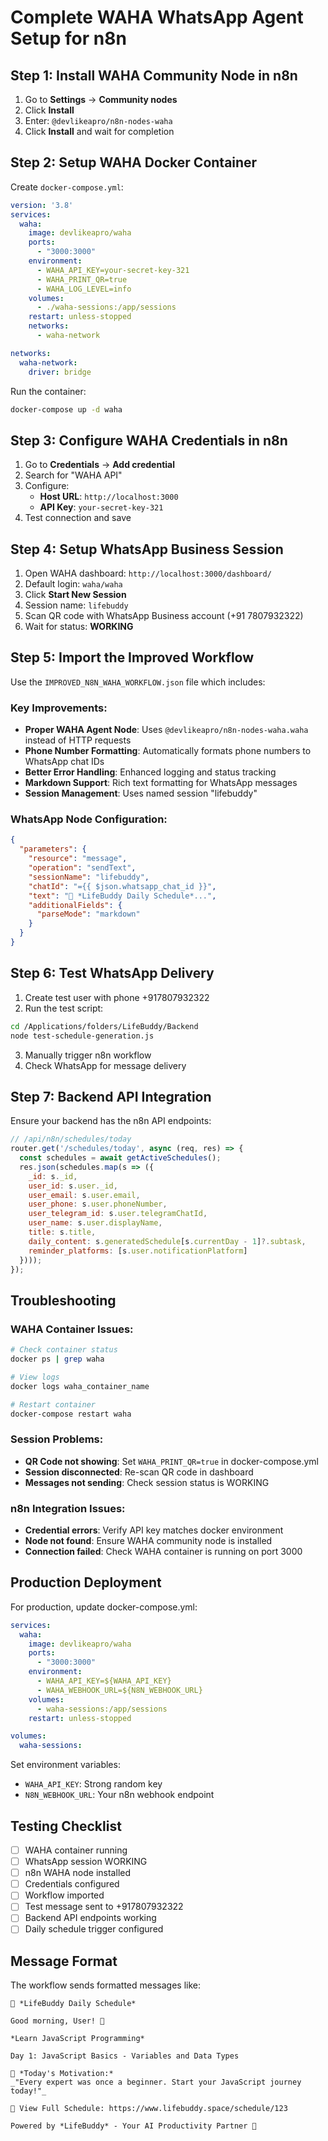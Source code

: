 # Complete WAHA WhatsApp Agent Setup for n8n

## Step 1: Install WAHA Community Node in n8n

1. Go to **Settings** → **Community nodes**
2. Click **Install**
3. Enter: `@devlikeapro/n8n-nodes-waha`
4. Click **Install** and wait for completion

## Step 2: Setup WAHA Docker Container

Create `docker-compose.yml`:

```yaml
version: '3.8'
services:
  waha:
    image: devlikeapro/waha
    ports:
      - "3000:3000"
    environment:
      - WAHA_API_KEY=your-secret-key-321
      - WAHA_PRINT_QR=true
      - WAHA_LOG_LEVEL=info
    volumes:
      - ./waha-sessions:/app/sessions
    restart: unless-stopped
    networks:
      - waha-network

networks:
  waha-network:
    driver: bridge
```

Run the container:
```bash
docker-compose up -d waha
```

## Step 3: Configure WAHA Credentials in n8n

1. Go to **Credentials** → **Add credential**
2. Search for "WAHA API"
3. Configure:
   - **Host URL**: `http://localhost:3000`
   - **API Key**: `your-secret-key-321`
4. Test connection and save

## Step 4: Setup WhatsApp Business Session

1. Open WAHA dashboard: `http://localhost:3000/dashboard/`
2. Default login: `waha/waha`
3. Click **Start New Session**
4. Session name: `lifebuddy`
5. Scan QR code with WhatsApp Business account (+91 7807932322)
6. Wait for status: **WORKING**

## Step 5: Import the Improved Workflow

Use the `IMPROVED_N8N_WAHA_WORKFLOW.json` file which includes:

### Key Improvements:
- **Proper WAHA Agent Node**: Uses `@devlikeapro/n8n-nodes-waha.waha` instead of HTTP requests
- **Phone Number Formatting**: Automatically formats phone numbers to WhatsApp chat IDs
- **Better Error Handling**: Enhanced logging and status tracking
- **Markdown Support**: Rich text formatting for WhatsApp messages
- **Session Management**: Uses named session "lifebuddy"

### WhatsApp Node Configuration:
```json
{
  "parameters": {
    "resource": "message",
    "operation": "sendText",
    "sessionName": "lifebuddy",
    "chatId": "={{ $json.whatsapp_chat_id }}",
    "text": "🚀 *LifeBuddy Daily Schedule*...",
    "additionalFields": {
      "parseMode": "markdown"
    }
  }
}
```

## Step 6: Test WhatsApp Delivery

1. Create test user with phone +917807932322
2. Run the test script:
```bash
cd /Applications/folders/LifeBuddy/Backend
node test-schedule-generation.js
```

3. Manually trigger n8n workflow
4. Check WhatsApp for message delivery

## Step 7: Backend API Integration

Ensure your backend has the n8n API endpoints:

```javascript
// /api/n8n/schedules/today
router.get('/schedules/today', async (req, res) => {
  const schedules = await getActiveSchedules();
  res.json(schedules.map(s => ({
    _id: s._id,
    user_id: s.user._id,
    user_email: s.user.email,
    user_phone: s.user.phoneNumber,
    user_telegram_id: s.user.telegramChatId,
    user_name: s.user.displayName,
    title: s.title,
    daily_content: s.generatedSchedule[s.currentDay - 1]?.subtask,
    reminder_platforms: [s.user.notificationPlatform]
  })));
});
```

## Troubleshooting

### WAHA Container Issues:
```bash
# Check container status
docker ps | grep waha

# View logs
docker logs waha_container_name

# Restart container
docker-compose restart waha
```

### Session Problems:
- **QR Code not showing**: Set `WAHA_PRINT_QR=true` in docker-compose.yml
- **Session disconnected**: Re-scan QR code in dashboard
- **Messages not sending**: Check session status is WORKING

### n8n Integration Issues:
- **Credential errors**: Verify API key matches docker environment
- **Node not found**: Ensure WAHA community node is installed
- **Connection failed**: Check WAHA container is running on port 3000

## Production Deployment

For production, update docker-compose.yml:

```yaml
services:
  waha:
    image: devlikeapro/waha
    ports:
      - "3000:3000"
    environment:
      - WAHA_API_KEY=${WAHA_API_KEY}
      - WAHA_WEBHOOK_URL=${N8N_WEBHOOK_URL}
    volumes:
      - waha-sessions:/app/sessions
    restart: unless-stopped

volumes:
  waha-sessions:
```

Set environment variables:
- `WAHA_API_KEY`: Strong random key
- `N8N_WEBHOOK_URL`: Your n8n webhook endpoint

## Testing Checklist

- [ ] WAHA container running
- [ ] WhatsApp session WORKING
- [ ] n8n WAHA node installed
- [ ] Credentials configured
- [ ] Workflow imported
- [ ] Test message sent to +917807932322
- [ ] Backend API endpoints working
- [ ] Daily schedule trigger configured

## Message Format

The workflow sends formatted messages like:

```
🚀 *LifeBuddy Daily Schedule*

Good morning, User! 🌅

*Learn JavaScript Programming*

Day 1: JavaScript Basics - Variables and Data Types

💪 *Today's Motivation:*
_"Every expert was once a beginner. Start your JavaScript journey today!"_

🔗 View Full Schedule: https://www.lifebuddy.space/schedule/123

Powered by *LifeBuddy* - Your AI Productivity Partner 🤖
```
